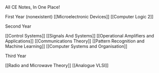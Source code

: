 All CE Notes, In One Place!

First Year (nonexistent)
[[Microelectronic Devices]]
[[Computer Logic 2]]

Second Year

[[Control Systems]]
[[Signals And Systems]]
[[Operational Amplifiers and Applications]]
[[Communications Theory]]
[[Pattern Recognition and Machine Learning]]
[[Computer Systems and Organisation]]

Third Year

[[Radio and Microwave Theory]]
[[Analogue VLSI]]
